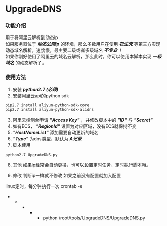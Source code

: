 # UpgradeDNS
### 功能介绍
用于将阿里云解析到动态ip  
如果服务器位于 ***动态公网ip*** 的环境，那么多数用户在使用 ***花生壳*** 等第三方实现动态域名解析，速度慢，最主要二级或者多级域名 ***不专业*** ！  
如果你刚好使用了阿里云的域名云解析，那么此时，你可以使用本脚本实现 ***一级域名*** 的动态解析了。
### 使用方法
1. 安装 ***python2.7 (必须)***
2. 安装阿里云api的python sdk
```shell
pip2.7 install aliyun-python-sdk-core
pip2.7 install aliyun-python-sdk-alidns
```
3. 阿里云控制台申请 ***"Access Key"*** ，并修改脚本中的 ***"ID"*** 与 ***"Secret"***
4. 如有ECS， ***"RegionId"*** 设置为对应区域，没有ECS就保持不变
5. ***"HostNameList"*** 添加需要自动更新的域名
6. ***"Type"*** 为dns类型，默认为 ***A记录***
7. 脚本使用
```shell
python2.7 UpgradeDNS.py
```
8. 其他
如果ip经常会自动更换，也可以设置定时任务，定时执行脚本哦。

9. 修改
判断ip一样就不修改
如果之前没有配置就加入配置

linux定时，每分钟执行一次
crontab -e
* * * * * python /root/tools/UpgradeDNS/UpgradeDNS.py

